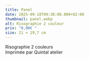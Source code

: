 ```yaml
---
title: Panel
date: 2025-09-18T09:38:00.000+02:00
thumbnail: panel.webp
alt: Risographie 2 couleur
prix: "8,00€ "
size: 21 × 29,7 cm
---
```

Risographie 2 couleurs\
Imprimée par Quintal atelier
